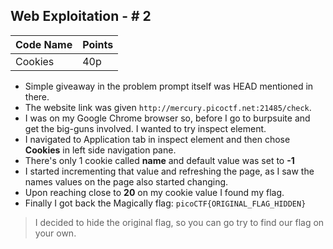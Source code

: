 ## Web Exploitation - # 2
  

|Code Name|Points |  
|--|--|  
| Cookies | 40p |  
  
 - Simple giveaway in the problem prompt itself was HEAD mentioned in there.
 - The website link was given `http://mercury.picoctf.net:21485/check`.
 - I was on my Google Chrome browser so, before I go to burpsuite and get the big-guns involved. I wanted to try inspect element.
 - I navigated to Application tab in inspect element and then chose **Cookies** in left side navigation pane.
 - There's only 1 cookie called **name** and default value was set to **-1**
 - I started incrementing that value and refreshing the page, as I saw the names values on the page also started changing.
 - Upon reaching close to **20** on my cookie value I found my flag.
 - Finally I got back the Magically flag: `picoCTF{ORIGINAL_FLAG_HIDDEN}`

> I decided to hide the original flag, so you can go try to find our flag on your own.



